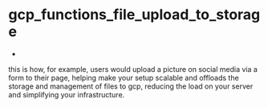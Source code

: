 # gcp_functions_file_upload_to_storage
-
this is how, for example, users would upload a picture on social media via a form to their page, helping make your setup scalable and offloads the storage and management of files to gcp, reducing the load on your server and simplifying your infrastructure.
